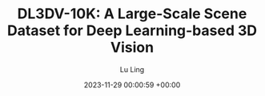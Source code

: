 ---
layout: post
title:  "DL3DV-10K: A Large-Scale Scene Dataset for Deep Learning-based 3D Vision"
date:   2023-11-29 00:00:59 +00:00
image: images/DL3DV_10K.gif
authors: <strong>Lu Ling</strong>, Yichen Sheng, Zhi Tu, Wentian Zhao, Cheng Xin, Kun Wan, Lantao Yu, Qianyu Guo, Zixun Yu, Yawen Lu, Xuanmao Li, Xingpeng Sun, Rohan Ashok, Aniruddha Mukherjee, Hao Kang, Xiangrui Kong,  <a href='https://www.ganghua.org/'>Gang Hua</a>, <a href='https://tianyi-zhang.github.io/'>Tianyi Zhang</a>,<a href='https://cs.purdue.edu/homes/bbenes/'> Bedrich Benes</a>, <a href='https://www.cs.purdue.edu/homes/ab/'>Aniket Bera</a>
categories: research 
description: <strong>10K</strong> real-world scene dataset for 3D vision 
author: Lu Ling
venue: CVPR 2024
paper: https://arxiv.org/abs/2312.16256
proj: https://dl3dv-10k.github.io/DL3DV-10K/
code: https://github.com/DL3DV-10K/Dataset

---